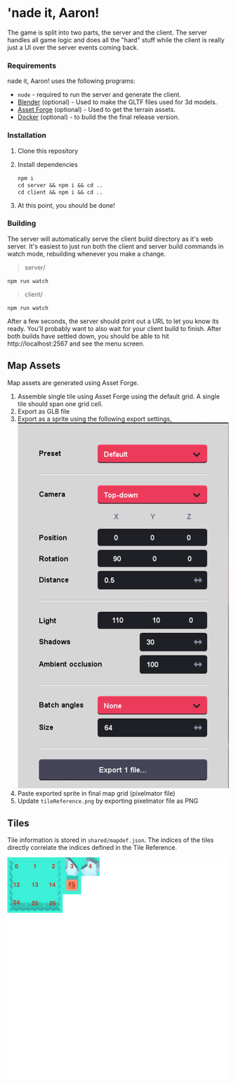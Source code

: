 # 'nade it, Aaron!

The game is split into two parts, the server and the client. The server handles all game logic and does all the  "hard" stuff while the client is really just a UI over the server events coming back.

### Requirements

nade it, Aaron! uses the following programs:

- `node` - required to run the server and generate the client.
- [Blender](https://www.blender.org) (optional) - Used to make the GLTF files used for 3d models.
- [Asset Forge](https://assetforge.io) (optional) - Used to get the terrain assets.
- [Docker](https://www.docker.com) (optional) - to build the the final release version.

### Installation

1. Clone this repository

2. Install dependencies

   ```shell
   npm i
   cd server && npm i && cd ..
   cd client && npm i && cd ..
   ```

3. At this point, you should be done!

### Building

The server will automatically serve the client build directory as it's web server.  It's easiest to just run both the client and server build commands in watch mode, rebuilding whenever you make a change.

> server/

```shell
npm run watch
```

> client/

```shell
npm run watch
```

After a few seconds, the server should print out a URL to let you know its ready. You'll probably want to also wait for your client build to finish. After both builds have settled down, you should be able to hit http://localhost:2567 and see the menu screen.


## Map Assets

Map assets are generated using Asset Forge.

1. Assemble single tile using Asset Forge using the default grid. A single tile should span one grid cell.
2. Export as GLB file
3. Export as a sprite using the following export settings,
    ![Asset Forge Export Settings](./docs/assetForgeExportSettings.png)
4. Paste exported sprite in final map grid (pixelmator file)
5. Update `tileReference.png` by exporting pixelmator file as PNG

## Tiles

Tile information is stored in `shared/mapdef.json`. The indices of the tiles directly correlate
the indices defined in the Tile Reference.

![Tile Reference](./docs/tileReference.png)
